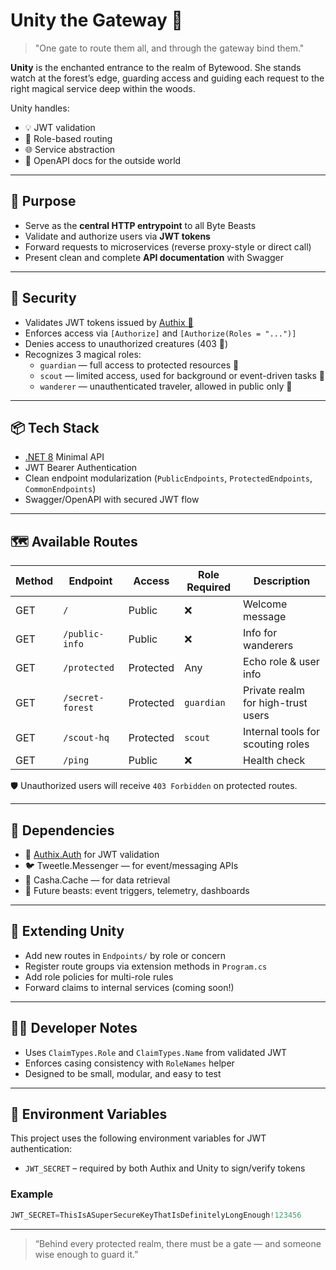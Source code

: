 # Unity the Gateway 🦄

> "One gate to route them all, and through the gateway bind them."

**Unity** is the enchanted entrance to the realm of Bytewood. She stands watch at the forest’s edge, guarding access and guiding each request to the right magical service deep within the woods.

Unity handles:

- 💡 JWT validation
- 🔁 Role-based routing
- 🌐 Service abstraction
- 📜 OpenAPI docs for the outside world

---

## 🔧 Purpose

- Serve as the **central HTTP entrypoint** to all Byte Beasts
- Validate and authorize users via **JWT tokens**
- Forward requests to microservices (reverse proxy-style or direct call)
- Present clean and complete **API documentation** with Swagger

---

## 🔐 Security

- Validates JWT tokens issued by [Authix 🐉](../Authix.Auth)
- Enforces access via `[Authorize]` and `[Authorize(Roles = "...")]`
- Denies access to unauthorized creatures (403 🛑)
- Recognizes 3 magical roles:
  - `guardian` — full access to protected resources 🌳
  - `scout` — limited access, used for background or event-driven tasks 🦊
  - `wanderer` — unauthenticated traveler, allowed in public only 🌿

---

## 📦 Tech Stack

- [.NET 8](https://dotnet.microsoft.com/en-us/download/dotnet/8.0) Minimal API
- JWT Bearer Authentication
- Clean endpoint modularization (`PublicEndpoints`, `ProtectedEndpoints`, `CommonEndpoints`)
- Swagger/OpenAPI with secured JWT flow

---

## 🗺️ Available Routes

| Method | Endpoint           | Access        | Role Required | Description                              |
|--------|--------------------|---------------|---------------|------------------------------------------|
| GET    | `/`                | Public        | ❌             | Welcome message                          |
| GET    | `/public-info`     | Public        | ❌             | Info for wanderers                       |
| GET    | `/protected`       | Protected     | Any           | Echo role & user info                    |
| GET    | `/secret-forest`   | Protected     | `guardian`    | Private realm for high-trust users       |
| GET    | `/scout-hq`        | Protected     | `scout`       | Internal tools for scouting roles        |
| GET    | `/ping`            | Public        | ❌             | Health check                             |

🛡️ Unauthorized users will receive `403 Forbidden` on protected routes.

---

## 🔌 Dependencies

- 🔐 [Authix.Auth](../Authix.Auth) for JWT validation
- 🐦 Tweetle.Messenger — for event/messaging APIs
- 🐢 Casha.Cache — for data retrieval
- 🧠 Future beasts: event triggers, telemetry, dashboards

---

## 🧩 Extending Unity

- Add new routes in `Endpoints/` by role or concern
- Register route groups via extension methods in `Program.cs`
- Add role policies for multi-role rules
- Forward claims to internal services (coming soon!)

---

## 🧙‍♀️ Developer Notes

- Uses `ClaimTypes.Role` and `ClaimTypes.Name` from validated JWT
- Enforces casing consistency with `RoleNames` helper
- Designed to be small, modular, and easy to test

---

## 🔐 Environment Variables

This project uses the following environment variables for JWT authentication:

- `JWT_SECRET` – required by both Authix and Unity to sign/verify tokens

### Example

```python
JWT_SECRET=ThisIsASuperSecureKeyThatIsDefinitelyLongEnough!123456
```

---

> “Behind every protected realm, there must be a gate — and someone wise enough to guard it.”